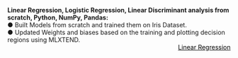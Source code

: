 <style>
  .folder-links{
    color:black;
    float:right;
  }
</style>

<b>Linear Regression, Logistic Regression, Linear Discriminant analysis from scratch, Python, NumPy, Pandas:</b><br>
● Built Models from scratch and trained them on Iris Dataset.<br>
● Updated Weights and biases based on the training and plotting decision regions using MLXTEND.<br>
<a class="folder-links" href="https://github.com/deejachhabra/Machine-Learning/blob/main/CNN%2C%20All%20CNN%2C%20Transfer%20Learning%20CNN%20Keras%20Food-101.ipynb">Linear Regression</a>
